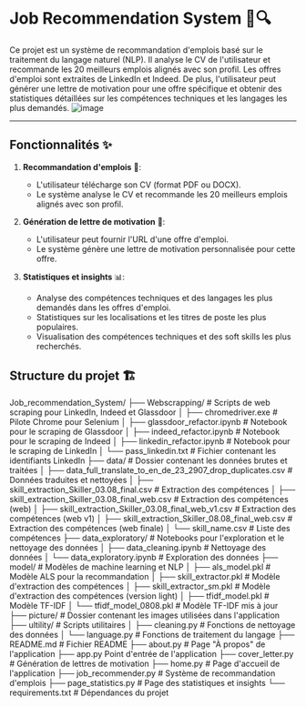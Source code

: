 # Job Recommendation System 💼🔍

Ce projet est un système de recommandation d'emplois basé sur le traitement du langage naturel (NLP). Il analyse le CV de l'utilisateur et recommande les 20 meilleurs emplois alignés avec son profil. Les offres d'emploi sont extraites de LinkedIn et Indeed. De plus, l'utilisateur peut générer une lettre de motivation pour une offre spécifique et obtenir des statistiques détaillées sur les compétences techniques et les langages les plus demandés.
![image](https://github.com/user-attachments/assets/e9689be7-eabf-42a6-b4c7-0a20ed36c8fd)

---

## Fonctionnalités ✨

1. **Recommandation d'emplois** 📝:
   - L'utilisateur télécharge son CV (format PDF ou DOCX).
   - Le système analyse le CV et recommande les 20 meilleurs emplois alignés avec son profil.

2. **Génération de lettre de motivation** 💌:
   - L'utilisateur peut fournir l'URL d'une offre d'emploi.
   - Le système génère une lettre de motivation personnalisée pour cette offre.

3. **Statistiques et insights** 📊:
   - Analyse des compétences techniques et des langages les plus demandés dans les offres d'emploi.
   - Statistiques sur les localisations et les titres de poste les plus populaires.
   - Visualisation des compétences techniques et des soft skills les plus recherchés.

## Structure du projet 🏗️
Job_recommendation_System/
├── Webscrapping/ # Scripts de web scraping pour LinkedIn, Indeed et Glassdoor
│ ├── chromedriver.exe # Pilote Chrome pour Selenium
│ ├── glassdoor_refactor.ipynb # Notebook pour le scraping de Glassdoor
│ ├── indeed_refactor.ipynb # Notebook pour le scraping de Indeed
│ ├── linkedin_refactor.ipynb # Notebook pour le scraping de LinkedIn
│ └── pass_linkedin.txt # Fichier contenant les identifiants LinkedIn
├── data/ # Dossier contenant les données brutes et traitées
│ ├── data_full_translate_to_en_de_23_2907_drop_duplicates.csv # Données traduites et nettoyées
│ ├── skill_extraction_Skiller_03.08_final.csv # Extraction des compétences
│ ├── skill_extraction_Skiller_03.08_final_web.csv # Extraction des compétences (web)
│ ├── skill_extraction_Skiller_03.08_final_web_v1.csv # Extraction des compétences (web v1)
│ ├── skill_extraction_Skiller_08.08_final_web.csv # Extraction des compétences (web finale)
│ └── skill_name.csv # Liste des compétences
├── data_exploratory/ # Notebooks pour l'exploration et le nettoyage des données
│ ├── data_cleaning.ipynb # Nettoyage des données
│ └── data_exploratory.ipynb # Exploration des données
├── model/ # Modèles de machine learning et NLP
│ ├── als_model.pkl # Modèle ALS pour la recommandation
│ ├── skill_extractor.pkl # Modèle d'extraction des compétences
│ ├── skill_extractor_sm.pkl # Modèle d'extraction des compétences (version light)
│ ├── tfidf_model.pkl # Modèle TF-IDF
│ └── tfidf_model_0808.pkl # Modèle TF-IDF mis à jour
├── picture/ # Dossier contenant les images utilisées dans l'application
├── ultility/ # Scripts utilitaires
│ ├── cleaning.py # Fonctions de nettoyage des données
│ └── language.py # Fonctions de traitement du langage
├── README.md # Fichier README
├── about.py # Page "À propos" de l'application
├── app.py Point d'entrée de l'application
├── cover_letter.py # Génération de lettres de motivation
├── home.py # Page d'accueil de l'application
├── job_recommender.py # Système de recommandation d'emplois
├── page_statistics.py # Page des statistiques et insights
└── requirements.txt # Dépendances du projet
